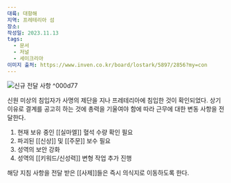 ```yaml
---
대륙: 대항해
지역: 프레테리아 섬
장소: 
작성일: 2023.11.13
tags:
  - 문서
  - 저널
  - 세이크리아
이미지 출처: https://www.inven.co.kr/board/lostark/5897/2856?my=con
---
```


![신규 전달 사항](https://upload3.inven.co.kr/upload/2023/08/16/bbs/i17025382068.png?MW=800) ^000d77

신원 미상의 침입자가 사명의 제단을 지나 프레테리아에 침입한 것이 확인되었다. 상기 이유로 결계를 공고히 하는 것에 총력을 기울여야 함에 따라 근무에 대한 변동 사항을 전달한다.

1. 현재 보유 중인 [[실마엘]] 혈석 수량 확인 필요
2. 파괴된 [[신상]] 및 [[주문]] 보수 필요
3. 성역의 보안 강화
4. 성역의 [[키워드/신성력]] 변형 작업 추가 진행

해당 지침 사항을 전달 받은 [[사제]]들은 즉시 의식지로 이동하도록 한다.

